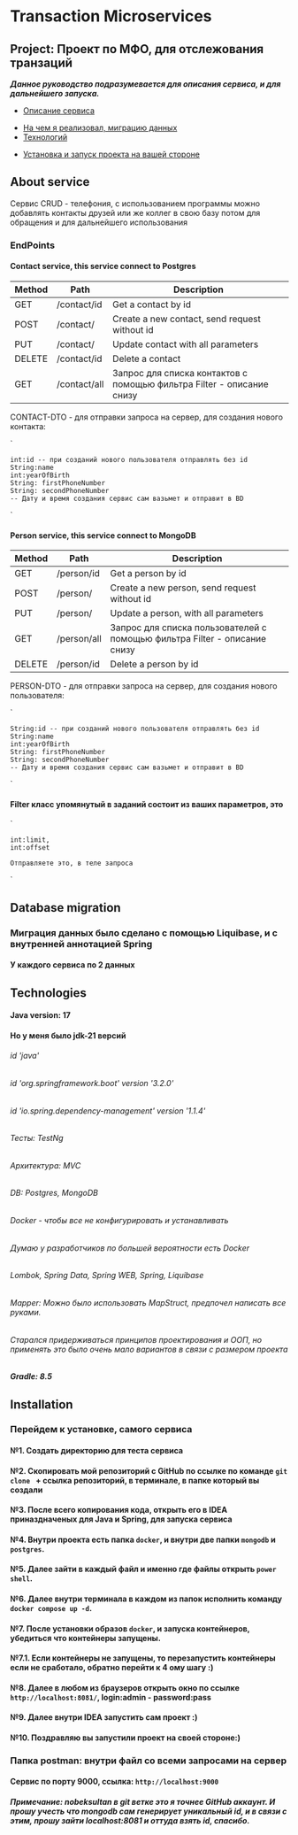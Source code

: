 # Transaction Microservices

## Project: Проект по МФО, для отслежования транзаций

***Данное руководство подразумевается для описания сервиса, и для дальнейшего запуска.***

- [Описание сервиса](#about-service)
* [На чем я реализовал, миграцию данных](#database-migration)
* [Технологий](#technologies)
+ [Установка и запуск проекта на вашей стороне](#installation)


## About service

Сервис CRUD - телефония, с использованием программы можно добавлять
контакты друзей или же коллег в свою базу потом для обращения и для
дальнейшего использования

### EndPoints

#### Contact service, this service connect to Postgres

| Method | Path         | Description                                                           |
|--------|--------------|-----------------------------------------------------------------------|
| GET    | /contact/id  | Get a contact by id                                                   |
| POST   | /contact/    | Create a new contact, send request without id                         |
| PUT    | /contact/    | Update contact with all parameters                                    |
| DELETE | /contact/id  | Delete a contact                                                      |
| GET    | /contact/all | Запрос для списка контактов с помощью фильтра Filter - описание снизу |

CONTACT-DTO - для отправки запроса на сервер, для создания нового контакта:

`

    int:id -- при созданий нового пользователя отправлять без id 
    String:name
    int:yearOfBirth
    String: firstPhoneNumber
    String: secondPhoneNumber
    -- Дату и время создания сервис сам вазьмет и отправит в BD
`

#### Person service, this service connect to MongoDB
| Method | Path         | Description                                                               |
|--------|--------------|---------------------------------------------------------------------------|
| GET    | /person/id   | Get a person by id                                                        |
| POST   | /person/     | Create a new person, send request without id                              |
| PUT    | /person/     | Update a person, with all parameters                                      |
| GET    | /person/all  | Запрос для списка пользователей с помощью фильтра Filter - описание снизу |
| DELETE | /person/id   | Delete a person by id                                                     |

PERSON-DTO - для отправки запроса на сервер, для создания нового пользователя:

`

    String:id -- при созданий нового пользователя отправлять без id 
    String:name
    int:yearOfBirth
    String: firstPhoneNumber
    String: secondPhoneNumber
    -- Дату и время создания сервис сам вазьмет и отправит в BD
`

#### Filter класс упомянутый в заданий состоит из ваших параметров, это 
 `

    int:limit,
    int:offset

    Отправляете это, в теле запроса 
` 

## Database migration

### Миграция данных было сделано с помощью Liquibase, и с внутренней аннотацией Spring
#### У каждого сервиса по 2 данных


## Technologies

#### Java version: 17

#### Но у меня было jdk-21 версий

###### id 'java'

###### id 'org.springframework.boot' version '3.2.0'

###### id 'io.spring.dependency-management' version '1.1.4'

###### Тесты: TestNg

###### Архитектура: MVC

###### DB: Postgres, MongoDB

###### Docker - чтобы все не конфигурировать и устанавливать
###### Думаю у разработчиков по большей вероятности есть Docker

###### Lombok, Spring Data, Spring WEB, Spring, Liquibase

###### Mapper: Можно было использовать MapStruct, предпочел написать все руками.

###### Старался придерживаться принципов проектирования и ООП, но применять это было очень мало вариантов в связи с размером проекта

##### Gradle: 8.5



## Installation

### Перейдем к установке, самого сервиса

#### №1. Создать директорию для теста сервиса
#### №2. Скопировать мой репозиторий с GitHub по ссылке по команде `git clone ` + ссылка репозиторий, в терминале, в папке который вы создали
#### №3. После всего копирования кода, открыть его в IDEA приназдначеных для Java и Spring, для запуска сервиса
#### №4. Внутри проекта есть папка `docker`, и внутри две папки `mongodb`  и `postgres`.
#### №5. Далее зайти в каждый файл и именно где файлы открыть `power shell`.
#### №6. Далее внутри терминала в каждом из папок исполнить команду `docker compose up -d`.
#### №7. После установки образов `docker`, и запуска контейнеров, убедиться что контейнеры запущены.
#### №7.1. Если контейнеры не запущены, то перезапустить контейнеры если не сработало, обратно перейти к 4 ому шагу :)
#### №8. Далее в любом из браузеров открыть окно по ссылке `http://localhost:8081/`, login:admin - password:pass
#### №9. Далее внутри IDEA запустить сам проект :)
#### №10. Поздравляю вы запустили проект на своей стороне:)

### Папка postman: внутри файл со всеми запросами на сервер
#### Сервис по порту 9000, ссылка: `http://localhost:9000`

##### Примечание: nobeksultan в git ветке это я точнее GitHub аккаунт. И прошу учесть что mongodb сам генерирует уникальный id, и в связи с этим, прошу зайти localhost:8081 и оттуда взять id, спасибо.






